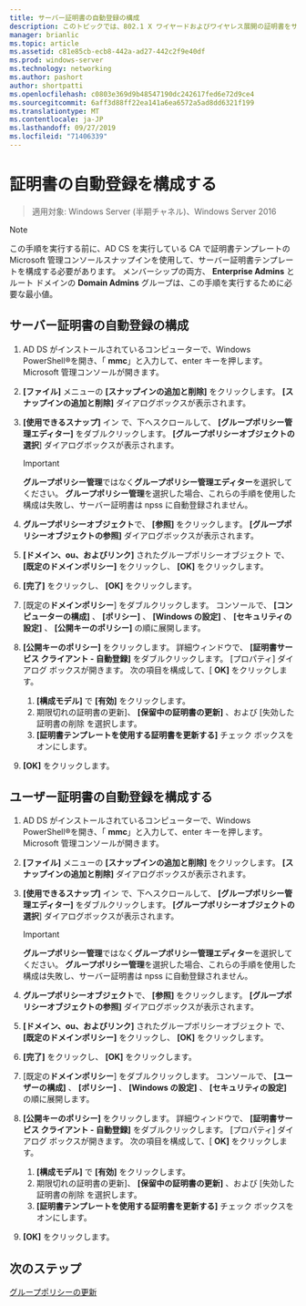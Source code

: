 ```yaml
---
title: サーバー証明書の自動登録の構成
description: このトピックでは、802.1 X ワイヤードおよびワイヤレス展開の証明書をサーバーのデプロイ ガイドの一部
manager: brianlic
ms.topic: article
ms.assetid: c81e85cb-ecb8-442a-ad27-442c2f9e40df
ms.prod: windows-server
ms.technology: networking
ms.author: pashort
author: shortpatti
ms.openlocfilehash: c0803e369d9b48547190dc242617fed6e72d9ce4
ms.sourcegitcommit: 6aff3d88ff22ea141a6ea6572a5ad8dd6321f199
ms.translationtype: MT
ms.contentlocale: ja-JP
ms.lasthandoff: 09/27/2019
ms.locfileid: "71406339"
---
```

# <a name="configure-certificate-auto-enrollment"></a>証明書の自動登録を構成する

>適用対象: Windows Server (半期チャネル)、Windows Server 2016

> [!NOTE]
> この手順を実行する前に、AD CS を実行している CA で証明書テンプレートの Microsoft 管理コンソールスナップインを使用して、サーバー証明書テンプレートを構成する必要があります。
メンバーシップの両方、 **Enterprise Admins** とルート ドメインの **Domain Admins** グループは、この手順を実行するために必要な最小値。

## <a name="configure-server-certificate-auto-enrollment"></a>サーバー証明書の自動登録の構成

1. AD DS がインストールされているコンピューターで、Windows PowerShell&reg;を開き、「 **mmc**」と入力して、enter キーを押します。 Microsoft 管理コンソールが開きます。
2. **[ファイル]** メニューの **[スナップインの追加と削除]** をクリックします。 **[スナップインの追加と削除]** ダイアログボックスが表示されます。
3. **[使用できるスナップ]** イン で、下へスクロールして、 **[グループポリシー管理エディター]** をダブルクリックします。 **[グループポリシーオブジェクトの選択**] ダイアログボックスが表示されます。

     > [!IMPORTANT]
     > **グループポリシー管理**ではなく**グループポリシー管理エディター**を選択してください。 **グループポリシー管理**を選択した場合、これらの手順を使用した構成は失敗し、サーバー証明書は npss に自動登録されません。

4. **グループポリシーオブジェクト**で、 **[参照]** をクリックします。 **[グループポリシーオブジェクトの参照]** ダイアログボックスが表示されます。
5. **[ドメイン、ou、およびリンク]** されたグループポリシーオブジェクト で、 **[既定のドメインポリシー]** をクリックし、 **[OK]** をクリックします。
6. **[完了]** をクリックし、 **[OK]** をクリックします。
7. [既定の**ドメインポリシー**] をダブルクリックします。 コンソールで、 **[コンピューターの構成]** 、 **[ポリシー]** 、 **[Windows の設定]** 、 **[セキュリティの設定]** 、 **[公開キーのポリシー]** の順に展開します。
8. **[公開キーのポリシー]** をクリックします。 詳細ウィンドウで、 **[証明書サービス クライアント - 自動登録]** をダブルクリックします。 [プロパティ] ダイアログ ボックスが開きます。 次の項目を構成して、[ **OK]** をクリックします。

     1. **[構成モデル]** で **[有効]** をクリックします。
     2. 期限切れの証明書の更新]、 **[保留中の証明書の更新]** 、および [失効した証明書の削除 を選択します。
     3. **[証明書テンプレートを使用する証明書を更新する]** チェック ボックスをオンにします。

9. **[OK]** をクリックします。

## <a name="configure-user-certificate-auto-enrollment"></a>ユーザー証明書の自動登録を構成する

1. AD DS がインストールされているコンピューターで、Windows PowerShell&reg;を開き、「 **mmc**」と入力して、enter キーを押します。 Microsoft 管理コンソールが開きます。
2. **[ファイル]** メニューの **[スナップインの追加と削除]** をクリックします。 **[スナップインの追加と削除]** ダイアログボックスが表示されます。
3. **[使用できるスナップ]** イン で、下へスクロールして、 **[グループポリシー管理エディター]** をダブルクリックします。 **[グループポリシーオブジェクトの選択**] ダイアログボックスが表示されます。

     > [!IMPORTANT]
     > **グループポリシー管理**ではなく**グループポリシー管理エディター**を選択してください。 **グループポリシー管理**を選択した場合、これらの手順を使用した構成は失敗し、サーバー証明書は npss に自動登録されません。

4. **グループポリシーオブジェクト**で、 **[参照]** をクリックします。 **[グループポリシーオブジェクトの参照]** ダイアログボックスが表示されます。
5. **[ドメイン、ou、およびリンク]** されたグループポリシーオブジェクト で、 **[既定のドメインポリシー]** をクリックし、 **[OK]** をクリックします。
6. **[完了]** をクリックし、 **[OK]** をクリックします。
7. [既定の**ドメインポリシー**] をダブルクリックします。 コンソールで、 **[ユーザーの構成]** 、 **[ポリシー]** 、 **[Windows の設定]** 、 **[セキュリティの設定]** の順に展開します。
8. **[公開キーのポリシー]** をクリックします。 詳細ウィンドウで、 **[証明書サービス クライアント - 自動登録]** をダブルクリックします。 [プロパティ] ダイアログ ボックスが開きます。 次の項目を構成して、[ **OK]** をクリックします。

     1. **[構成モデル]** で **[有効]** をクリックします。
     2. 期限切れの証明書の更新]、 **[保留中の証明書の更新]** 、および [失効した証明書の削除 を選択します。
     3. **[証明書テンプレートを使用する証明書を更新する]** チェック ボックスをオンにします。

9. **[OK]** をクリックします。

## <a name="next-steps"></a>次のステップ

[グループポリシーの更新](refresh-group-policy.md)
